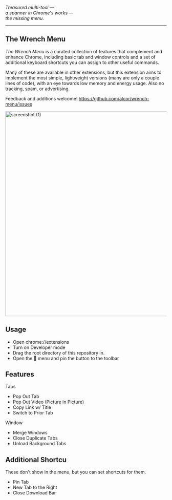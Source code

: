 
_Treasured multi-tool_ —  
_a spanner in Chrome's works_ —   
_the missing menu._

---

## The Wrench Menu

_The Wrench Menu_ is a curated collection of features that complement and enhance Chrome, including basic tab and window controls and a set of additional keyboard shortcuts you can assign to other useful commands.

Many of these are available in other extensions, but this extension aims to implement the most simple, lightweight versions (many are only a couple lines of code), with an eye towards low memory and energy usage. Also no tracking, spam, or advertising. 

Feedback and additions welcome! https://github.com/alcor/wrench-menu/issues

<img width="640" alt="screenshot (1)" src="https://user-images.githubusercontent.com/563095/118678862-3cf9d600-b7b2-11eb-802e-62ea83f964db.png">


## Usage

- Open chrome://extensions
- Turn on Developer mode
- Drag the root directory of this repository in.
- Open the 🧩 menu and pin the button to the toolbar

## Features

Tabs
- Pop Out Tab
- Pop Out Video (Picture in Picture)
- Copy Link w/ Title
- Switch to Prior Tab

Window
- Merge Windows  
- Close Duplicate Tabs  
- Unload Background Tabs

## Additional Shortcu 
These don't show in the menu, but you can set shortcuts for them. 
- Pin Tab
- New Tab to the Right
- Close Download Bar
